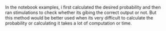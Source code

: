 In the notebook examples, i first calculated the desired probability and then ran stimulations to check whether its gibing the correct output or not. But this method would be better used when its very difficult to calculate the probability or calculating it takes a lot of computation or time. 

